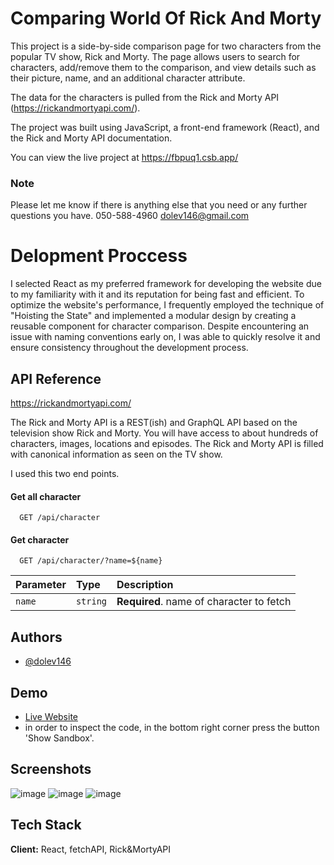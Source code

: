 # Comparing World Of Rick And Morty

This project is a side-by-side comparison page for two characters from the popular TV show, Rick and Morty. The page allows users to search for characters, add/remove them to the comparison, and view details such as their picture, name, and an additional character attribute.

The data for the characters is pulled from the Rick and Morty API (https://rickandmortyapi.com/).

The project was built using JavaScript, a front-end framework (React), and the Rick and Morty API documentation.

You can view the live project at https://fbpuq1.csb.app/

### Note

Please let me know if there is anything else that you need or any further questions you have. 
050-588-4960
dolev146@gmail.com


# Delopment Proccess

I selected React as my preferred framework for developing the website due to my familiarity with it and its reputation for being fast and efficient. To optimize the website's performance, I frequently employed the technique of "Hoisting the State" and implemented a modular design by creating a reusable component for character comparison. Despite encountering an issue with naming conventions early on, I was able to quickly resolve it and ensure consistency throughout the development process.


## API Reference

https://rickandmortyapi.com/

The Rick and Morty API is a REST(ish) and GraphQL API based on the television show Rick and Morty. You will have access to about hundreds of characters, images, locations and episodes. The Rick and Morty API is filled with canonical information as seen on the TV show.

I used this two end points.

#### Get all character

```http
  GET /api/character
```

#### Get character

```http
  GET /api/character/?name=${name}
```

| Parameter | Type     | Description                       |
| :-------- | :------- | :-------------------------------- |
| `name`      | `string` | **Required**. name of character to fetch |


## Authors

- [@dolev146](https://www.github.com/dolev146)


## Demo

- [Live Website](https://fbpuq1.csb.app/)
- in order to inspect the code, in the bottom right corner press the button 'Show Sandbox'.


## Screenshots

![image](https://user-images.githubusercontent.com/62290677/215030721-2afaba61-4937-4cb1-ac91-8679eb8fc970.png)
![image](https://user-images.githubusercontent.com/62290677/215030834-601472e7-69e3-4199-bcbd-52c62eaf2f64.png)
![image](https://user-images.githubusercontent.com/62290677/215030497-c92880d4-e8a4-49d7-b73f-0c3d0a3026b5.png)




## Tech Stack

**Client:** React, fetchAPI, Rick&MortyAPI



